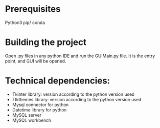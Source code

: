 # Prerequisites
Python3
pip/ conda
# Building the project
Open .py files in any python IDE and run the GUIMain.py file. It is the entry point, and GUI will be opened. 


# Technical dependencies:
* Tkinter library: version according to the python version used
* Ttkthemes library: version according to the python version used
* Mysql connector for python
* Datetime library for python
* MySQL server
* MySQL workbench
